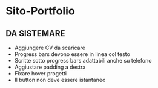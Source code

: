 # Sito-Portfolio

## DA SISTEMARE

- Aggiungere CV da scaricare
- Progress bars devono essere in linea col testo
- Scritte sotto progress bars adattabili anche su telefono
- Aggiustare padding a destra
- Fixare hover progetti
- Il button non deve essere istantaneo
